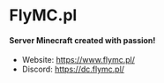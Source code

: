 # FlyMC.pl

#### Server Minecraft created with passion!

 - Website: https://www.flymc.pl/
 - Discord: https://dc.flymc.pl/
